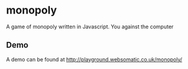 # monopoly
A game of monopoly written in Javascript.  You against the computer

## Demo
A demo can be found at http://playground.websomatic.co.uk/monopoly/